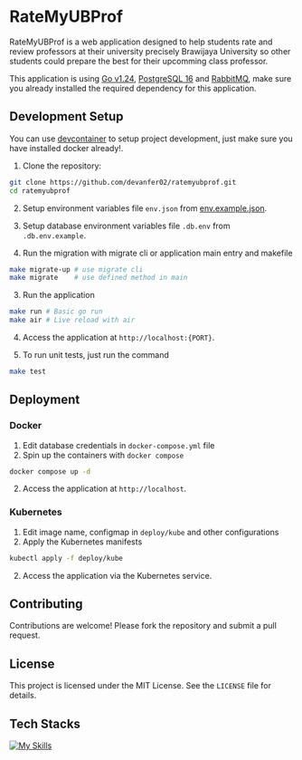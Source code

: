 # RateMyUBProf

RateMyUBProf is a web application designed to help students rate and review professors at their university precisely Brawijaya University so other students could prepare the best for their upcomming class professor.

This application is using [Go v1.24](https://tip.golang.org/doc/go1.24), [PostgreSQL 16](https://www.postgresql.org/) and [RabbitMQ](https://www.rabbitmq.com/docs/download), make sure you already installed the required dependency for this application.

## Development Setup

You can use [devcontainer](https://docs.github.com/en/codespaces/setting-up-your-project-for-codespaces/adding-a-dev-container-configuration/introduction-to-dev-containers) to setup project development, just make sure you have installed docker already!.

1. Clone the repository:
```zsh
git clone https://github.com/devanfer02/ratemyubprof.git
cd ratemyubprof
```

2. Setup environment variables file `env.json` from [env.example.json](./env.example.json).

3. Setup database environment variables file `.db.env` from `.db.env.example`.

3. Run the migration with migrate cli or application main entry and makefile

```zsh
make migrate-up # use migrate cli
make migrate    # use defined method in main 
```

3. Run the application

```zsh
make run # Basic go run
make air # Live reload with air
```
   
4. Access the application at `http://localhost:{PORT}`.

5. To run unit tests, just run the command
```zsh
make test
```

## Deployment

### Docker
1. Edit database credentials in `docker-compose.yml` file
2. Spin up the containers with `docker compose`
```zsh
docker compose up -d
```

2. Access the application at `http://localhost`.

### Kubernetes
1. Edit image name, configmap in `deploy/kube` and other configurations
1. Apply the Kubernetes manifests
```zsh
kubectl apply -f deploy/kube
```

2. Access the application via the Kubernetes service.

## Contributing

Contributions are welcome! Please fork the repository and submit a pull request.

## License

This project is licensed under the MIT License. See the `LICENSE` file for details.

## Tech Stacks

[![My Skills](https://skillicons.dev/icons?i=golang,nginx,docker,kubernetes,postgres,rabbitmq)](https://skillicons.dev) 